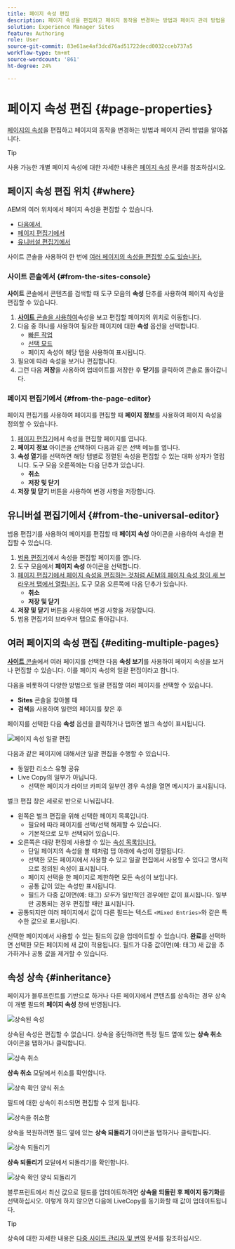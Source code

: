 ```yaml
---
title: 페이지 속성 편집
description: 페이지 속성을 편집하고 페이지 동작을 변경하는 방법과 페이지 관리 방법을 알아봅니다.
solution: Experience Manager Sites
feature: Authoring
role: User
source-git-commit: 83e61ae4af3dcd76ad51722decd0032cceb737a5
workflow-type: tm+mt
source-wordcount: '861'
ht-degree: 24%

---
```



# 페이지 속성 편집 {#page-properties}

[페이지의 속성](/help/sites-cloud/authoring/sites-console/page-properties.md)을 편집하고 페이지의 동작을 변경하는 방법과 페이지 관리 방법을 알아봅니다.

>[!TIP]
>
>사용 가능한 개별 페이지 속성에 대한 자세한 내용은 [페이지 속성](/help/sites-cloud/authoring/sites-console/page-properties.md) 문서를 참조하십시오.

## 페이지 속성 편집 위치 {#where}

AEM의 여러 위치에서 페이지 속성을 편집할 수 있습니다.

* [다음에서 &#x200B;](#from-the-sites-console)
* [페이지 편집기에서](#from-the-page-editor)
* [유니버설 편집기에서](#from-the-universal-editor)

사이트 콘솔을 사용하여 한 번에 [여러 페이지의 속성을 편집할 수도 있습니다.](#editing-multiple-pages)

### 사이트 콘솔에서 {#from-the-sites-console}

**사이트** 콘솔에서 콘텐츠를 검색할 때 도구 모음의 **속성** 단추를 사용하여 페이지 속성을 편집할 수 있습니다.

1. [**사이트** 콘솔을 사용하여](/help/sites-cloud/authoring/sites-console/introduction.md)속성을 보고 편집할 페이지의 위치로 이동합니다.
1. 다음 중 하나를 사용하여 필요한 페이지에 대한 **속성** 옵션을 선택합니다.
   * [빠른 작업](/help/sites-cloud/authoring/basic-handling.md#quick-actions)
   * [선택 모드](/help/sites-cloud/authoring/basic-handling.md#selecting-resources)
   * 페이지 속성이 해당 탭을 사용하여 표시됩니다.
1. 필요에 따라 속성을 보거나 편집합니다.
1. 그런 다음 **저장**&#x200B;을 사용하여 업데이트를 저장한 후 **닫기**&#x200B;를 클릭하여 콘솔로 돌아갑니다.

### 페이지 편집기에서 {#from-the-page-editor}

페이지 편집기를 사용하여 페이지를 편집할 때 **페이지 정보**&#x200B;를 사용하여 페이지 속성을 정의할 수 있습니다.

1. [페이지 편집기](/help/sites-cloud/authoring/page-editor/introduction.md)에서 속성을 편집할 페이지를 엽니다.
1. **페이지 정보** 아이콘을 선택하여 다음과 같은 선택 메뉴를 엽니다.
1. **속성 열기**&#x200B;를 선택하면 해당 탭별로 정렬된 속성을 편집할 수 있는 대화 상자가 열립니다. 도구 모음 오른쪽에는 다음 단추가 있습니다.
   * **취소**
   * **저장 및 닫기**
1. **저장 및 닫기** 버튼을 사용하여 변경 사항을 저장합니다.

## 유니버설 편집기에서 {#from-the-universal-editor}

범용 편집기를 사용하여 페이지를 편집할 때 **페이지 속성** 아이콘을 사용하여 속성을 편집할 수 있습니다.

1. [범용 편집기](/help/sites-cloud/authoring/universal-editor/authoring.md#page-properties)에서 속성을 편집할 페이지를 엽니다.
1. 도구 모음에서 **페이지 속성** 아이콘을 선택합니다.
1. [페이지 편집기에서 페이지 속성을 편집하는 것처럼 AEM의 페이지 속성 창이 새 브라우저 탭에서 열립니다.](#from-the-page-editor) 도구 모음 오른쪽에 다음 단추가 있습니다.
   * **취소**
   * **저장 및 닫기**
1. **저장 및 닫기** 버튼을 사용하여 변경 사항을 저장합니다.
1. 범용 편집기의 브라우저 탭으로 돌아갑니다.

## 여러 페이지의 속성 편집 {#editing-multiple-pages}

[**사이트** 콘솔](/help/sites-cloud/authoring/sites-console/introduction.md)에서 여러 페이지를 선택한 다음 **속성 보기**&#x200B;를 사용하여 페이지 속성을 보거나 편집할 수 있습니다. 이를 페이지 속성의 일괄 편집이라고 합니다.

다음을 비롯하여 다양한 방법으로 일괄 편집할 여러 페이지를 선택할 수 있습니다.

* **Sites** 콘솔을 찾아볼 때
* **검색**&#x200B;을 사용하여 일련의 페이지를 찾은 후

페이지를 선택한 다음 **속성** 옵션을 클릭하거나 탭하면 벌크 속성이 표시됩니다.

![페이지 속성 일괄 편집](/help/sites-cloud/authoring/assets/page-properties-bulk-edit.png)

다음과 같은 페이지에 대해서만 일괄 편집을 수행할 수 있습니다.

* 동일한 리소스 유형 공유
* Live Copy의 일부가 아닙니다.
   * 선택한 페이지가 라이브 카피의 일부인 경우 속성을 열면 메시지가 표시됩니다.

벌크 편집 창은 세로로 반으로 나눠집니다.

* 왼쪽은 벌크 편집을 위해 선택한 페이지 목록입니다.
   * 필요에 따라 페이지를 선택/선택 해제할 수 있습니다.
   * 기본적으로 모두 선택되어 있습니다.
* 오른쪽은 대량 편집에 사용할 수 있는 [속성 목록입니다.](/help/implementing/developing/extending/bulk-editor.md)
   * 단일 페이지의 속성을 볼 때처럼 탭 아래에 속성이 정렬됩니다.
   * 선택한 모든 페이지에서 사용할 수 있고 일괄 편집에서 사용할 수 있다고 명시적으로 정의된 속성이 표시됩니다.
   * 페이지 선택을 한 페이지로 제한하면 모든 속성이 보입니다.
   * 공통 값이 있는 속성만 표시됩니다.
   * 필드가 다중 값이면(예: 태그) *모두*&#x200B;가 일반적인 경우에만 값이 표시됩니다. 일부만 공통되는 경우 편집할 때만 표시됩니다.
* 공통되지만 여러 페이지에서 값이 다른 필드는 텍스트 `<Mixed Entries>`와 같은 특수한 값으로 표시됩니다.

선택한 페이지에서 사용할 수 있는 필드의 값을 업데이트할 수 있습니다. **완료**&#x200B;를 선택하면 선택한 모든 페이지에 새 값이 적용됩니다. 필드가 다중 값이면(예: 태그) 새 값을 추가하거나 공통 값을 제거할 수 있습니다.

## 속성 상속 {#inheritance}

페이지가 블루프린트를 기반으로 하거나 다른 페이지에서 콘텐츠를 상속하는 경우 상속이 개별 필드의 **페이지 속성** 창에 반영됩니다.

![상속된 속성](assets/property-inhertiance.png)

상속된 속성은 편집할 수 없습니다. 상속을 중단하려면 특정 필드 옆에 있는 **상속 취소** 아이콘을 탭하거나 클릭합니다.

![상속 취소](assets/cancel-inheritance.png)

**상속 취소** 모달에서 취소를 확인합니다.

![상속 확인 양식 취소](assets/cancel-inheriance-confirmation.png)

필드에 대한 상속이 취소되면 편집할 수 있게 됩니다.

![상속을 취소함](assets/property-inheritance-broken.png)

상속을 복원하려면 필드 옆에 있는 **상속 되돌리기** 아이콘을 탭하거나 클릭합니다.

![상속 되돌리기](assets/revert-inheritance.png)

**상속 되돌리기** 모달에서 되돌리기를 확인합니다.

![상속 확인 양식 되돌리기](assets/revert-inhertiance-confirmation.png)

블루프린트에서 최신 값으로 필드를 업데이트하려면 **상속을 되돌린 후 페이지 동기화**&#x200B;를 선택하십시오. 이렇게 하지 않으면 다음에 LiveCopy를 동기화할 때 값이 업데이트됩니다.

>[!TIP]
>
>상속에 대한 자세한 내용은 [다중 사이트 관리자 및 번역](/help/sites-cloud/administering/msm-and-translation.md) 문서를 참조하십시오.

